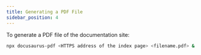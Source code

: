 ```yaml
---
title: Generating a PDF File
sidebar_position: 4
---
```


To generate a PDF file of the documentation site:

```bash
npx docusaurus-pdf <HTTPS address of the index page> <filename.pdf> &
```
